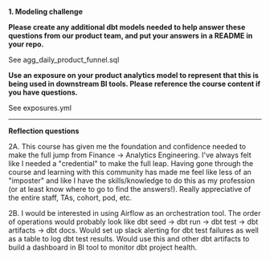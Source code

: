 **1. Modeling challenge**

**Please create any additional dbt models needed to help answer these questions from our product team, and put your answers in a README in your repo.**

See agg_daily_product_funnel.sql

**Use an exposure on your product analytics model to represent that this is being used in downstream BI tools. Please reference the course content if you have questions.**

See exposures.yml

--------------------------------------------------------------------------------------------------------------------

**Reflection questions**

2A.  This course has given me the foundation and confidence needed to make the full jump from Finance -> Analytics Engineering.  I've always felt like I needed a "credential" to make the full leap.  Having gone through the course and learning with this community has made me feel like less of an "imposter" and like I have the skills/knowledge to do this as my profession (or at least know where to go to find the answers!).  Really appreciative of the entire staff, TAs, cohort, pod, etc.

2B.  I would be interested in using Airflow as an orchestration tool.  The order of operations would probably look like dbt seed -> dbt run -> dbt test -> dbt artifacts -> dbt docs.  Would set up slack alerting for dbt test failures as well as a table to log dbt test results.  Would use this and other dbt artifacts to build a dashboard in BI tool to monitor dbt project health.